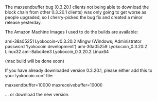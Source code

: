 The maxsendbuffer bug (0.3.20.1 clients not being able to download the block chain from other 0.3.20.1 clients) was only going to get
worse as people upgraded, so I cherry-picked the bug fix and created a minor release yesterday.

The Amazon Machine Images I used to do the builds are available:

  ami-38a05251   Lyokocoin-v0.3.20.2 Mingw    (Windows; Administrator password 'lyokocoin development')
  ami-30a05259   Lyokocoin_0.3.20.2 Linux32
  ami-8abc4ee3   Lyokocoin_0.3.20.2 Linux64

(mac build will be done soon)

If you have already downloaded version 0.3.20.1, please either add this to your lyokocoin.conf file:

  maxsendbuffer=10000
  maxreceivebuffer=10000

... or download the new version.
